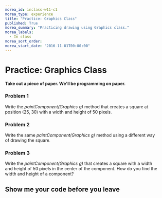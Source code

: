 ```yaml
---
morea_id: inclass-w11-c1
morea_type: experience
title: "Practice: Graphics Class"
published: True
morea_summary: "Practicing drawing using Graphics class."
morea_labels:
  - In class
morea_sort_order:
morea_start_date: "2016-11-01T00:00:00"
---
```


# Practice: Graphics Class

**Take out a piece of paper. We'll be programming on paper.**

### Problem 1

Write the *paintComponent(Graphics g)* method that creates a square at position (25, 30) with a width and height of 50 pixels.

### Problem 2

Write the same *paintComponent(Graphics g)* method using a different way of drawing the square.

### Problem 3

Write the *paintComponent(Graphics g)* that creates a square with a width and height of 50 pixels in the center of the component.  How do you find the width and height of a component?


## Show me your code before you leave
